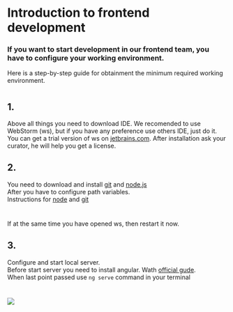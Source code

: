 # Introduction to frontend development
### If you want to start development in our frontend team, you have to configure your working environment.
 Here is a step-by-step guide for obtainment the minimum required working environment.
 #
## 1.
Above all things you need to download IDE. We recomended to use WebStorm (ws), but if you have any preference use others IDE, just do it.
You can get a trial version of ws on [jetbrains.com](https://www.jetbrains.com/webstorm/). After installation ask your curator, he will help you get a license.
## 2. 
You need to download and install [git](https://git-scm.com/downloads) and [node.js](https://nodejs.org/en/) 
<br>
After you have to configure path variables.
<br>
Instructions for [node](http://imnotgenius.com/3-ustanovka-i-zapusk/) and [git](https://stackoverflow.com/questions/26620312/installing-git-in-path-with-github-client-for-windows)
#
If at the same time you have opened ws, then restart it now.
## 3.
Configure and start local server. 
<br>
Before start server you need to install angular. Wath [official gude](https://angular.io/guide/setup-local).
<br>
When last point passed use `ng serve` command in your terminal
#
![](https://cdn.discordapp.com/attachments/740618497490419752/740937694133092472/unknown.png)
